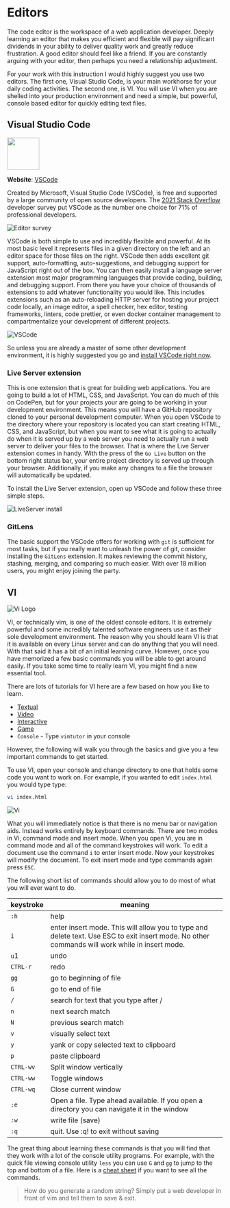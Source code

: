 # Editors

The code editor is the workspace of a web application developer. Deeply learning an editor that makes you efficient and flexible will pay significant dividends in your ability to deliver quality work and greatly reduce frustration. A good editor should feel like a friend. If you are constantly arguing with your editor, then perhaps you need a relationship adjustment.

For your work with this instruction I would highly suggest you use two editors. The first one, Visual Studio Code, is your main workhorse for your daily coding activities. The second one, is VI. You will use VI when you are shelled into your production environment and need a simple, but powerful, console based editor for quickly editing text files.

## Visual Studio Code

<img src="essentialsVscodeIcon.png" width=75 />

**Website**: [VSCode](https://code.visualstudio.com/)

Created by Microsoft, Visual Studio Code (VSCode), is free and supported by a large community of open source developers. The [2021 Stack Overflow](https://insights.stackoverflow.com/survey/2021#section-most-popular-technologies-integrated-development-environment) developer survey put VSCode as the number one choice for 71% of professional developers.

![Editor survey](essentialsEditorSurvey.jpg)

VSCode is both simple to use and incredibly flexible and powerful. At its most basic level it represents files in a given directory on the left and an editor space for those files on the right. VSCode then adds excellent git support, auto-formatting, auto-suggestions, and debugging support for JavaScript right out of the box. You can then easily install a language server extension most major programming languages that provide coding, building, and debugging support. From there you have your choice of thousands of extensions to add whatever functionality you would like. This includes extensions such as an auto-reloading HTTP server for hosting your project code locally, an image editor, a spell checker, hex editor, testing frameworks, linters, code prettier, or even docker container management to compartmentalize your development of different projects.

![VSCode](essentialsVSCode.png)

So unless you are already a master of some other development environment, it is highly suggested you go and [install VSCode right now](https://code.visualstudio.com/).

### Live Server extension

This is one extension that is great for building web applications. You are going to build a lot of HTML, CSS, and JavaScript. You can do much of this on CodePen, but for your projects your are going to be working in your development environment. This means you will have a GitHub repository cloned to your personal development computer. When you open VSCode to the directory where your repository is located you can start creating HTML, CSS, and JavaScript, but when you want to see what it is going to actually do when it is served up by a web server you need to actually run a web server to deliver your files to the browser. That is where the Live Server extension comes in handy. With the press of the `Go Live` button on the bottom right status bar, your entire project directory is served up through your browser. Additionally, if you make any changes to a file the browser will automatically be updated.

To install the Live Server extension, open up VSCode and follow these three simple steps.

![LiveServer install](essentialsLiveServerInstall.png)

### GitLens

The basic support the VSCode offers for working with `git` is sufficient for most tasks, but if you really want to unleash the power of git, consider installing the `GitLens` extension. It makes reviewing the commit history, stashing, merging, and comparing so much easier. With over 18 million users, you might enjoy joining the party.

## VI

![Vi Logo](essentialsVimLogo.png)

VI, or technically vim, is one of the oldest console editors. It is extremely powerful and some incredibly talented software engineers use it as their sole development environment. The reason why you should learn VI is that it is available on every Linux server and can do anything that you will need. With that said it has a bit of an initial learning curve. However, once you have memorized a few basic commands you will be able to get around easily. If you take some time to really learn VI, you might find a new essential tool.

There are lots of tutorials for VI here are a few based on how you like to learn.

- [Textual](https://www.linuxfoundation.org/blog/blog/classic-sysadmin-vim-101-a-beginners-guide-to-vim)
- [Video](https://youtu.be/RZ4p-saaQkc)
- [Interactive](https://www.openvim.com/)
- [Game](https://vim-adventures.com/)
- `Console` - Type `vimtutor` in your console

However, the following will walk you through the basics and give you a few important commands to get started.

To use VI, open your console and change directory to one that holds some code you want to work on. For example, if you wanted to edit `index.html` you would type type:

```sh
vi index.html
```

![Vi](essentialsVi.png)

What you will immediately notice is that there is no menu bar or navigation aids. Instead works entirely by keyboard commands. There are two modes in Vi, command mode and insert mode. When you open Vi, you are in command mode and all of the command keystrokes will work. To edit a document use the command `i` to enter insert mode. Now your keystrokes will modify the document. To exit insert mode and type commands again press `ESC`.

The following short list of commands should allow you to do most of what you will ever want to do.

| keystroke | meaning                                                                                                                                        |
| --------- | ---------------------------------------------------------------------------------------------------------------------------------------------- |
| `:h`      | help                                                                                                                                           |
| `i`       | enter insert mode. This will allow you to type and delete text. Use ESC to exit insert mode. No other commands will work while in insert mode. |
| `u`1      | undo                                                                                                                                           |
| `CTRL-r`  | redo                                                                                                                                           |
| `gg`      | go to beginning of file                                                                                                                        |
| `G`       | go to end of file                                                                                                                              |
| `/`       | search for text that you type after /                                                                                                          |
| `n`       | next search match                                                                                                                              |
| `N`       | previous search match                                                                                                                          |
| `v`       | visually select text                                                                                                                           |
| `y`       | yank or copy selected text to clipboard                                                                                                        |
| `p`       | paste clipboard                                                                                                                                |
| `CTRL-wv` | Split window vertically                                                                                                                        |
| `CTRL-ww` | Toggle windows                                                                                                                                 |
| `CTRL-wq` | Close current window                                                                                                                           |
| `:e`      | Open a file. Type ahead available. If you open a directory you can navigate it in the window                                                   |
| `:w`      | write file (save)                                                                                                                              |
| `:q`      | quit. Use :q! to exit without saving                                                                                                           |

The great thing about learning these commands is that you will find that they work with a lot of the console utility programs. For example, with the quick file viewing console utility `less` you can use `G` and `gg` to jump to the top and bottom of a file. Here is a [cheat sheet](https://vim.rtorr.com/) if you want to see all the commands.

> How do you generate a random string?
> Simply put a web developer in front of vim and tell them to save & exit.
